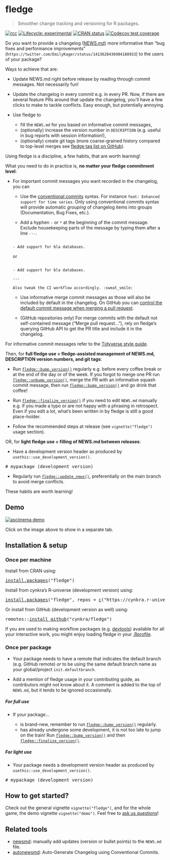 <!-- README.md is generated from README.Rmd. Please edit that file -->

# fledge

> Smoother change tracking and versioning for R packages.

<!-- badges: start -->

[![rcc](https://github.com/cynkra/fledge/workflows/rcc/badge.svg)](https://github.com/cynkra/fledge/actions) [![Lifecycle: experimental](https://img.shields.io/badge/lifecycle-experimental-orange.svg)](https://lifecycle.r-lib.org/articles/stages.html#experimental) [![CRAN status](https://www.r-pkg.org/badges/version/fledge)](https://cran.r-project.org/package=fledge) [![Codecov test coverage](https://codecov.io/gh/cynkra/fledge/branch/main/graph/badge.svg)](https://app.codecov.io/gh/cynkra/fledge?branch=main)

<!-- badges: end -->

Do you want to provide a changelog ([NEWS.md](https://blog.r-hub.io/2020/05/08/pkg-news/#why-write-the-changelog-as-newsmd)) more informative than “bug fixes and performance improvements” (`https://twitter.com/EmilyKager/status/1413628436984188933`) to the users of your package?

Ways to achieve that are:

- Update NEWS.md right before release by reading through commit messages. Not necessarily fun!

- Update the changelog in every commit e.g. in every PR. Now, if there are several feature PRs around that update the changelog, you’ll have a few clicks to make to tackle conflicts. Easy enough, but potentially annoying.

- Use fledge to

  - fill the `NEWS.md` for you based on informative commit messages,
  - (optionally) increase the version number in `DESCRIPTION` (e.g. useful in bug reports with session information!),
  - (optionally) create git tags (more coarse-grained history compared to top-level merges see [fledge tag list on GitHub](https://github.com/cynkra/fledge/tags)).

Using fledge is a discipline, a few habits, that are worth learning!

What you need to do in practice is, **no matter your fledge commitment level**:

- For important commit messages you want recorded in the changelog, you can

  - Use the [conventional commits](https://www.conventionalcommits.org/en/v1.0.0/) syntax. For instance `feat: Enhanced support for time series`. Only using conventional commits syntax will provide automatic *grouping* of changelog items into groups (Documentation, Bug Fixes, etc.).

  - Add a hyphen `-` or `*` at the beginning of the commit message. Exclude housekeeping parts of the message by typing them after a line `---`.

  ``` text

  - Add support for bla databases.
  ```

  or

  ``` text

  - Add support for bla databases.

  ---

  Also tweak the CI workflow accordingly. :sweat_smile:
  ```

  - Use informative merge commit messages as those will also be included by default in the changelog. On GitHub you can [control the default commit message when merging a pull request](https://github.blog/changelog/2022-08-23-new-options-for-controlling-the-default-commit-message-when-merging-a-pull-request/).

  - (GitHub repositories only) For merge commits with the default not self-contained message (“Merge pull request…”), rely on fledge’s querying GitHub API to get the PR title and include it in the changelog.

For informative commit messages refer to the [Tidyverse style guide](https://style.tidyverse.org/news.html).

Then, for **full fledge use = fledge-assisted management of NEWS.md, DESCRIPTION version numbers, and git tags**:

- Run [`fledge::bump_version()`](https://fledge.cynkra.com/reference/bump_version.html) regularly e.g. before every coffee break or at the end of the day or of the week. If you forgot to merge one PR run [`fledge::unbump_version()`](https://fledge.cynkra.com/reference/unbump_version.html), merge the PR with an informative squash commit message, then run [`fledge::bump_version()`](https://fledge.cynkra.com/reference/bump_version.html) and go drink that coffee!

- Run [`fledge::finalize_version()`](https://fledge.cynkra.com/reference/finalize_version.html) if you need to edit `NEWS.md` manually e.g. if you made a typo or are not happy with a phrasing in retrospect. Even if you edit a lot, what’s been written in by fledge is still a good place-holder.

- Follow the recommended steps at release (see `vignette("fledge")` usage section).

OR, for **light fledge use = filling of NEWS.md between releases**:

- Have a development version header as produced by `usethis::use_development_version()`.

<pre class='chroma'>
<span><span class='c'># mypackage (development version)</span></span></pre>

- Regularly run [`fledge::update_news()`](https://fledge.cynkra.com/reference/update_news.html), preferentially on the main branch to avoid merge conflicts.

These habits are worth learning!

## Demo

[![asciinema demo](https://github.com/cynkra/fledge/raw/main/readme/demo.gif)](https://asciinema.org/a/173876)

Click on the image above to show in a separate tab.

## Installation & setup

### Once per machine

Install from CRAN using:

<pre class='chroma'>
<span><span class='nf'><a href='https://rdrr.io/r/utils/install.packages.html'>install.packages</a></span><span class='o'>(</span><span class='s'>"fledge"</span><span class='o'>)</span></span></pre>

Install from cynkra’s R-universe (development version) using:

<pre class='chroma'>
<span><span class='nf'><a href='https://rdrr.io/r/utils/install.packages.html'>install.packages</a></span><span class='o'>(</span><span class='s'>"fledge"</span>, repos <span class='o'>=</span> <span class='nf'><a href='https://rdrr.io/r/base/c.html'>c</a></span><span class='o'>(</span><span class='s'>"https://cynkra.r-universe.dev"</span>, <span class='s'>"https://cloud.r-project.org"</span><span class='o'>)</span><span class='o'>)</span></span></pre>

Or install from GitHub (development version as well) using:

<pre class='chroma'>
<span><span class='nf'>remotes</span><span class='nf'>::</span><span class='nf'><a href='https://remotes.r-lib.org/reference/install_github.html'>install_github</a></span><span class='o'>(</span><span class='s'>"cynkra/fledge"</span><span class='o'>)</span></span></pre>

If you are used to making workflow packages (e.g. [devtools](https://usethis.r-lib.org/articles/articles/usethis-setup.html#use-usethis-or-devtools-in-interactive-work)) available for all your interactive work, you might enjoy loading fledge in your [.Rprofile](https://rstats.wtf/r-startup.html#rprofile).

### Once per package

- Your package needs to have a remote that indicates the default branch (e.g. GitHub remote) *or* to be using the same default branch name as your global/project `init.defaultbranch`.

- Add a mention of fledge usage in your contributing guide, as contributors might not know about it. A comment is added to the top of `NEWS.md`, but it tends to be ignored occasionally.

##### For full use

- If your package…

  - is brand-new, remember to run [`fledge::bump_version()`](https://fledge.cynkra.com/reference/bump_version.html) regularly.
  - has already undergone some development, it is not too late to jump on the train! Run [`fledge::bump_version()`](https://fledge.cynkra.com/reference/bump_version.html) and then [`fledge::finalize_version()`](https://fledge.cynkra.com/reference/finalize_version.html).

##### For light use

- Your package needs a development version header as produced by `usethis::use_development_version()`.

<pre class='chroma'>
<span><span class='c'># mypackage (development version)</span></span></pre>

## How to get started?

Check out the general vignette `vignette("fledge")`, and for the whole game, the demo vignette `vignette("demo")`. Feel free to [ask us questions](https://github.com/cynkra/fledge/discussions)!

## Related tools

- [newsmd](https://github.com/Dschaykib/newsmd): manually add updates (version or bullet points) to the `NEWS.md` file.
- [autonewsmd](https://github.com/kapsner/autonewsmd): Auto-Generate Changelog using Conventional Commits.
